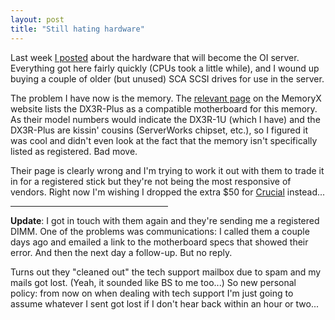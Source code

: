 ```yaml
---
layout: post
title: "Still hating hardware"
---
```




Last week <a href="/2004/03/01/remembering_why_i_dont_like_hardware.html">I posted</a> about the hardware that will become the OI server. Everything got here fairly quickly (CPUs took a little while), and I wound up buying a couple of older (but unused) SCA SCSI drives for use in the server.

<p>The problem I have now is the memory. The <a href="http://memoryx.net/aopenxar512.html">relevant page</a> on the MemoryX website lists the DX3R-Plus as a compatible motherboard for this memory. As their model numbers would indicate the DX3R-1U (which I have) and the DX3R-Plus are kissin' cousins (ServerWorks chipset, etc.), so I figured it was cool and didn't even look at the fact that the memory isn't specifically listed as registered. Bad move.</p>

<p>Their page is clearly wrong and I'm trying to work it out with them to trade it in for a registered stick but they're not being the most responsive of vendors. Right now I'm wishing I dropped the extra $50 for <a href="http://www.crucial.com/store/MPartspecs.Asp?mtbpoid=52AC74D5A5CA7304&WSMD=Fortress9100&WSPN=CT229185">Crucial</a> instead...</p>
<hr width="50%" noshade="noshade">
<p><b>Update</b>: I got in touch with them again and they're sending me a registered DIMM. One of the problems was communications: I called them a couple days ago and emailed a link to the motherboard specs that showed their error. And then the next day a follow-up. But no reply.</p>

<p>Turns out they "cleaned out" the tech support mailbox due to spam and my mails got lost. (Yeah, it sounded like BS to me too...) So new personal policy: from now on when dealing with tech support I'm just going to assume whatever I sent got lost if I don't hear back within an hour or two...</p>


